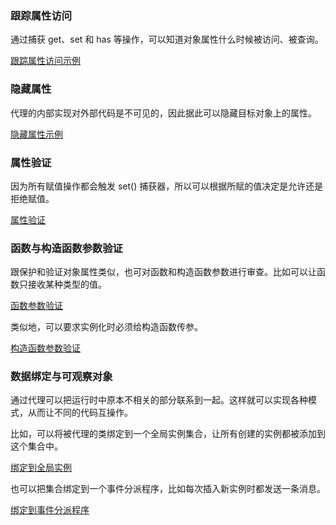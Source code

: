 
### 跟踪属性访问

通过捕获 get、set 和 has 等操作，可以知道对象属性什么时候被访问、被查询。

[跟踪属性访问示例](t/03_trace.js)

### 隐藏属性

代理的内部实现对外部代码是不可见的，因此据此可以隐藏目标对象上的属性。

[隐藏属性示例](t/03_hiddenProperties.js)

### 属性验证

因为所有赋值操作都会触发 set() 捕获器，所以可以根据所赋的值决定是允许还是拒绝赋值。

[属性验证](t/03_verify_property.js)

### 函数与构造函数参数验证

跟保护和验证对象属性类似，也可对函数和构造函数参数进行审查。比如可以让函数只接收某种类型的值。

[函数参数验证](t/03_verify_args.js)

类似地，可以要求实例化时必须给构造函数传参。

[构造函数参数验证](t/03_verify_args2.js)

### 数据绑定与可观察对象

通过代理可以把运行时中原本不相关的部分联系到一起。这样就可以实现各种模式，从而让不同的代码互操作。

比如，可以将被代理的类绑定到一个全局实例集合，让所有创建的实例都被添加到这个集合中。

[绑定到全局实例](t/03_bind_global.js)

也可以把集合绑定到一个事件分派程序，比如每次插入新实例时都发送一条消息。

[绑定到事件分派程序](t/03_bind_dispatch.js)
